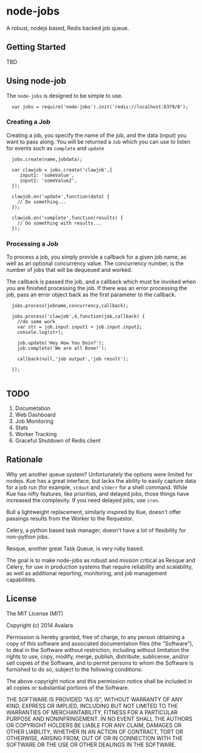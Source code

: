 # node-jobs

A robust, nodejs based, Redis backed job queue.

## Getting Started

TBD 

## Using node-job

The `node-jobs` is designed to be simple to use.

```
  var jobs = require('node-jobs').init('redis://localhost:6379/0');
```

### Creating a Job

Creating a job, you specify the name of the job, and the data (input) you want to pass along. You will be returned a `Job` which you can use to listen for events such as `complete` and `update` 

```
  jobs.create(name,jobdata);

  var clawjob = jobs.create('clawjob',{
     input1: 'someValue',
     input2: 'someValue2',
  });
  
  clawjob.on('update',function(data) { 
    // Do something...
  });
  
  clawjob.on('complete',function(results) {
    // Do something with results...
  });

```

### Processing a Job

To process a job, you simply provide a callback for a given job name, as well as an optional concurrency value. The concurrency number, is the number of jobs that will be dequeued and worked.

The callback is passed the job, and a callback which must be invoked when you are finished processing the job. If there was an error processing the job, pass an error object back as the first parameter to the callback.

```
  jobs.process(jobname,concurrency,callback);
  
  jobs.process('clawjob',4,function(job,callback) {
    //do some work
    var str = job.input.input1 + job.input.input2;
    console.log(str);
    
    job.update('Hey How You Doin?');
    job.complete('We are all Done!');
    
    callback(null,'job output','job result');
  
  });
  
```

## TODO

1. Documetation
1. Web Dashboard
1. Job Monitoring
1. Stats
1. Worker Tracking
1. Graceful Shutdown of Redis client

## Rationale

Why yet another queue system? Unfortunately the options were limited for nodejs. Kue has a great interface, but lacks the ability to easily capture data for  a job run (for example, `stdout` and `stderr` for a shell command. While Kue has nifty features, like priorities, and delayed jobs, those things have increased the complexity. If you need delayed jobs, use `cron`.

Bull a lightweight replacement, similarly inspired by Kue, doesn't offer passings results from the Worker to the Requestor.

Celery, a python based task manager, doesn't have a lot of flexibility for non-python jobs.

Resque, another great Task Queue, is very ruby based.

The goal is to make node-jobs as robust and mission critical as Resque and Celery, for use in production systems that require reliability and scalability, as well as additional reporting, monitoring, and job management capabilities.

## License

The MIT License (MIT)

Copyright (c) 2014 Avalara

Permission is hereby granted, free of charge, to any person obtaining a copy
of this software and associated documentation files (the "Software"), to deal
in the Software without restriction, including without limitation the rights
to use, copy, modify, merge, publish, distribute, sublicense, and/or sell
copies of the Software, and to permit persons to whom the Software is
furnished to do so, subject to the following conditions:

The above copyright notice and this permission notice shall be included in
all copies or substantial portions of the Software.

THE SOFTWARE IS PROVIDED "AS IS", WITHOUT WARRANTY OF ANY KIND, EXPRESS OR
IMPLIED, INCLUDING BUT NOT LIMITED TO THE WARRANTIES OF MERCHANTABILITY,
FITNESS FOR A PARTICULAR PURPOSE AND NONINFRINGEMENT. IN NO EVENT SHALL THE
AUTHORS OR COPYRIGHT HOLDERS BE LIABLE FOR ANY CLAIM, DAMAGES OR OTHER
LIABILITY, WHETHER IN AN ACTION OF CONTRACT, TORT OR OTHERWISE, ARISING FROM,
OUT OF OR IN CONNECTION WITH THE SOFTWARE OR THE USE OR OTHER DEALINGS IN
THE SOFTWARE.
